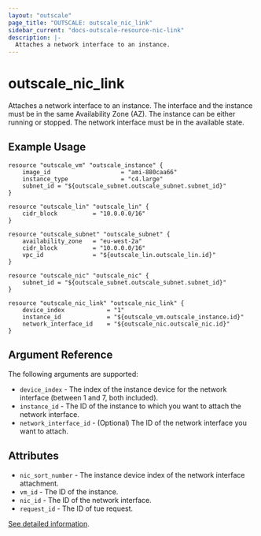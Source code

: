 ```yaml
---
layout: "outscale"
page_title: "OUTSCALE: outscale_nic_link"
sidebar_current: "docs-outscale-resource-nic-link"
description: |-
  Attaches a network interface to an instance.
---
```


# outscale_nic_link

Attaches a network interface to an instance.
The interface and the instance must be in the same Availability Zone (AZ). The instance can be either running or stopped. The network interface must be in the available state.

## Example Usage

```hcl
resource "outscale_vm" "outscale_instance" {
    image_id                    = "ami-880caa66"
    instance_type               = "c4.large"
    subnet_id = "${outscale_subnet.outscale_subnet.subnet_id}"
}

resource "outscale_lin" "outscale_lin" {
    cidr_block          = "10.0.0.0/16"
}

resource "outscale_subnet" "outscale_subnet" {
    availability_zone   = "eu-west-2a"
    cidr_block          = "10.0.0.0/16"
    vpc_id              = "${outscale_lin.outscale_lin.id}"
}

resource "outscale_nic" "outscale_nic" {
    subnet_id = "${outscale_subnet.outscale_subnet.subnet_id}"
}

resource "outscale_nic_link" "outscale_nic_link" {
    device_index            = "1"
    instance_id             = "${outscale_vm.outscale_instance.id}"
    network_interface_id    = "${outscale_nic.outscale_nic.id}"
}
```

## Argument Reference

The following arguments are supported:

* `device_index` - The index of the instance device for the network interface (between 1 and 7, both included).
* `instance_id` - The ID of the instance to which you want to attach the network interface.
* `network_interface_id` - (Optional) The ID of the network interface you want to attach.

## Attributes

* `nic_sort_number` - The instance device index of the network interface attachment.
* `vm_id` - The ID of the instance.
* `nic_id` - The ID of the network interface.
* `request_id` - The ID of tue request.

[See detailed information](http://docs.outscale.com/api_fcu/operations/Action_AttachNetworkInterface_get.html#_api_fcu-action_attachnetworkinterface_get).
